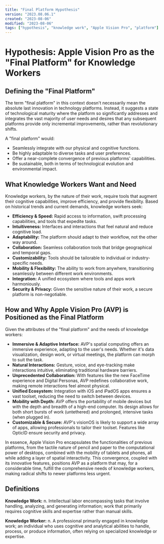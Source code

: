 ```yaml
---
title: "Final Platform Hypothesis"
version: "2023.08.06.1"
created: "2023-08-06"
modified: "2023-08-06"
tags: ["hypothesis", "knowledge work", "Apple Vision Pro", "platform"]
---
```


# Hypothesis: Apple Vision Pro as the "Final Platform" for Knowledge Workers

## Defining the "Final Platform"

The term "final platform" in this context doesn't necessarily mean the absolute last innovation in technology platforms. Instead, it suggests a state of technological maturity where the platform so significantly addresses and integrates the vast majority of user needs and desires that any subsequent platforms provide only incremental improvements, rather than revolutionary shifts.

A "final platform" would:

- Seamlessly integrate with our physical and cognitive functions.
- Be highly adaptable to diverse tasks and user preferences.
- Offer a near-complete convergence of previous platforms' capabilities.
- Be sustainable, both in terms of technological evolution and environmental impact.

## What Knowledge Workers Want and Need

Knowledge workers, by the nature of their work, require tools that augment their cognitive capabilities, improve efficiency, and provide flexibility. Based on historical trends and current demands, knowledge workers seek:

- **Efficiency & Speed:** Rapid access to information, swift processing capabilities, and tools that expedite tasks.
- **Intuitiveness:** Interfaces and interactions that feel natural and reduce cognitive load.
- **Adaptability:** The platform should adapt to their workflow, not the other way around.
- **Collaboration:** Seamless collaboration tools that bridge geographical and temporal gaps.
- **Customizability:** Tools should be tailorable to individual or industry-specific needs.
- **Mobility & Flexibility:** The ability to work from anywhere, transitioning seamlessly between different work environments.
- **Integration:** A unified ecosystem where tools and apps work harmoniously.
- **Security & Privacy:** Given the sensitive nature of their work, a secure platform is non-negotiable.

## How and Why Apple Vision Pro (AVP) is Positioned as the Final Platform

Given the attributes of the "final platform" and the needs of knowledge workers:

- **Immersive & Adaptive Interface:** AVP's spatial computing offers an immersive experience, adapting to the user's needs. Whether it's data visualization, design work, or virtual meetings, the platform can morph to suit the task.
- **Natural Interactions:** Gesture, voice, and eye-tracking make interactions intuitive, eliminating traditional hardware barriers.
- **Unprecedented Collaboration:** With features like the new FaceTime experience and Digital Personas, AVP redefines collaborative work, making remote interactions feel almost physical.
- **Unified Ecosystem:** Integration with iOS and iPadOS apps ensures a vast toolset, reducing the need to switch between devices.
- **Mobility with Depth:** AVP offers the portability of mobile devices but with the depth and breadth of a high-end computer. Its design allows for both short bursts of work (untethered) and prolonged, intensive tasks (when plugged in).
- **Customizable & Secure:** AVP's visionOS is likely to support a wide array of apps, allowing professionals to tailor their toolset. Features like OpticID ensure security and privacy.

In essence, Apple Vision Pro encapsulates the functionalities of previous platforms, from the tactile nature of pencil and paper to the computational power of desktops, combined with the mobility of tablets and phones, all while adding a layer of spatial interactivity. This convergence, coupled with its innovative features, positions AVP as a platform that may, for a considerable time, fulfill the comprehensive needs of knowledge workers, making radical shifts to newer platforms less urgent.

## Definitions

**Knowledge Work:**
n. Intellectual labor encompassing tasks that involve handling, analyzing, and generating information; work that primarily requires cognitive skills and expertise rather than manual skills.

**Knowledge Worker:**
n. A professional primarily engaged in knowledge work; an individual who uses cognitive and analytical abilities to handle, process, or produce information, often relying on specialized knowledge or expertise.
